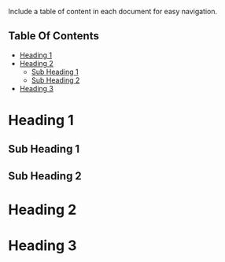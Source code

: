 Include a table of content in each document for easy navigation.

## Table Of Contents
* [Heading 1](#heading-1)
* [Heading 2](#heading-2)
    * [Sub Heading 1](#sub-heading-1)
    * [Sub Heading 2](#sub-heading-2)
* [Heading 3](#heading-3)

# Heading 1
[heading1]: #heading-1

## Sub Heading 1
[sub-heading1]: #sub-heading-1

## Sub Heading 2
[sub-heading2]: #sub-heading-2

# Heading 2 
[heading2]: #heading-2

# Heading 3
[heading3]: #heading-3      